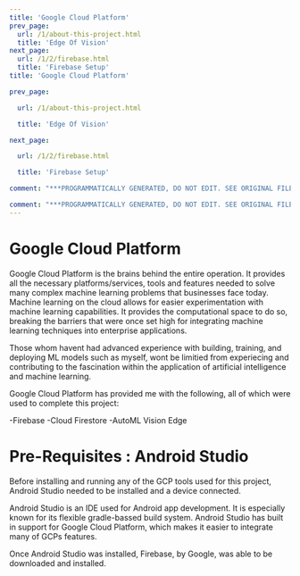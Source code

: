 ```yaml
---
title: 'Google Cloud Platform'
prev_page:
  url: /1/about-this-project.html
  title: 'Edge Of Vision'
next_page:
  url: /1/2/firebase.html
  title: 'Firebase Setup'
title: 'Google Cloud Platform'

prev_page:

  url: /1/about-this-project.html

  title: 'Edge Of Vision'

next_page:

  url: /1/2/firebase.html

  title: 'Firebase Setup'

comment: "***PROGRAMMATICALLY GENERATED, DO NOT EDIT. SEE ORIGINAL FILES IN /content***"

comment: "***PROGRAMMATICALLY GENERATED, DO NOT EDIT. SEE ORIGINAL FILES IN /content***"
---
```

Google Cloud Platform 
=======================

Google Cloud Platform is the brains behind the entire operation. It provides all the 
necessary platforms/services, tools and features needed to solve many 
complex machine learning problems that businesses face today. Machine learning on
the cloud allows for easier experimentation with machine learning capabilities. 
It provides the computational space to do so, breaking the barriers that were once set
high for integrating machine learning techniques into enterprise applications. 

Those whom havent had advanced experience with building, training, and deploying 
ML models such as myself, wont be limitied from experiecing and contributing to 
the fascination within the application of artificial intelligence and machine learning. 

Google Cloud Platform has provided me with the following, all of which were used 
to complete this project:

-Firebase 
-Cloud Firestore
-AutoML Vision Edge
 
Pre-Requisites : Android Studio
=================

Before installing and running any of the GCP tools used for this project, Android Studio 
needed to be installed and a device connected. 

Android Studio is an IDE used for Android app development. It is especially known for
its flexible gradle-bassed build system. Android Studio has built in support for Google
Cloud Platform, which makes it easier to integrate many of GCPs features.

 Once Android Studio was installed, Firebase, by Google, was able to be downloaded and 
 installed. 
